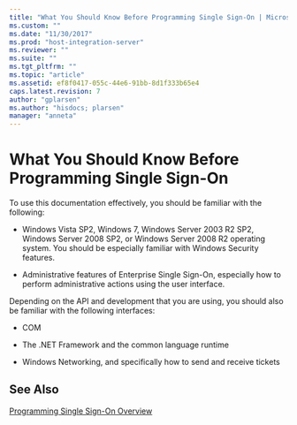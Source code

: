 ```yaml
---
title: "What You Should Know Before Programming Single Sign-On | Microsoft Docs"
ms.custom: ""
ms.date: "11/30/2017"
ms.prod: "host-integration-server"
ms.reviewer: ""
ms.suite: ""
ms.tgt_pltfrm: ""
ms.topic: "article"
ms.assetid: ef8f0417-055c-44e6-91bb-8d1f333b65e4
caps.latest.revision: 7
author: "gplarsen"
ms.author: "hisdocs; plarsen"
manager: "anneta"
---
```

# What You Should Know Before Programming Single Sign-On
To use this documentation effectively, you should be familiar with the following:  
  
-   Windows Vista SP2, Windows 7, Windows Server 2003 R2 SP2, Windows Server 2008 SP2, or Windows Server 2008 R2 operating system. You should be especially familiar with Windows Security features.  
  
-   Administrative features of Enterprise Single Sign-On, especially how to perform administrative actions using the user interface.  
  
 Depending on the API and development that you are using, you should also be familiar with the following interfaces:  
  
-   COM  
  
-   The .NET Framework and the common language runtime  
  
-   Windows Networking, and specifically how to send and receive tickets  
  
## See Also  
 [Programming Single Sign-On Overview](../esso/programming-single-sign-on-overview.md)